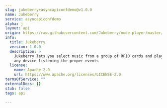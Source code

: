 ```yaml
---
slug: jukeberry+asyncapiconfdemo@v1.0.0
name: Jukeberry
service: asyncapiconfdemo
alpha: j
layout: api
origin: https://raw.githubusercontent.com/Jukeberry/node-player/master/asyncapi.yaml
info:
  title: Jukeberry
  version: 1.0.0
  description: >
    Jukeberry lets you select music from a group of RFID cards and play it on
    any device listening the proper events
  license:
    name: Apache 2.0
    url: https://www.apache.org/licenses/LICENSE-2.0
termsOfService: ""
externalDocs: {}
stub: false
tags: api

---
```


